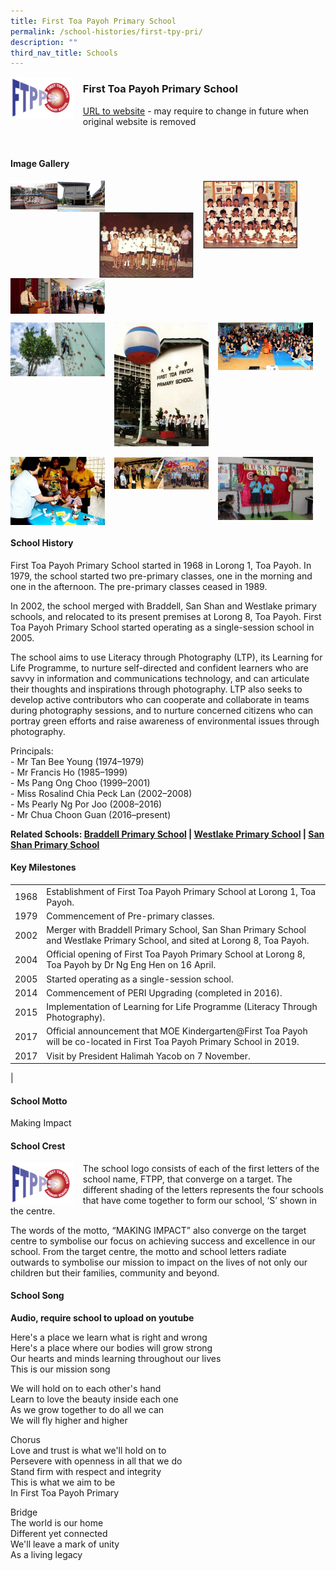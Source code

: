 ```yaml
---
title: First Toa Payoh Primary School
permalink: /school-histories/first-tpy-pri/
description: ""
third_nav_title: Schools
---
```

<img src="/images/firsttpypri1.png" style="width:20%;margin-right:15px;" align = "left">

### **First Toa Payoh Primary School**
[URL to website](https://firsttoapayohpri.moe.edu.sg/) - may require to change in future when original website is removed

<br clear="left">

#### **Image Gallery**

<p><a href="/images/firsttpypri2.jpg">  
<img src="/images/firsttpypri2.jpg" style="width:30%;margin-right:15px;" align = "left">
</a></p>

<p><a href="/images/firsttpypri4.jpg">  
<img src="/images/firsttpypri4.jpg" style="width:30%;margin-right:45px;" align = "right">
</a></p>

<p><a href="/images/firsttpypri3.jpg">  
<img src="/images/firsttpypri3.jpg" style="width:30%;margin-right:15px;" align = "right">
</a></p>

<p><a href="/images/firsttpypri5.jpg">  
<img src="/images/firsttpypri5.jpg" style="width:30%;margin-right:15px;" align = "left">
</a></p>

<br clear="left">

<p><a href="/images/firsttpypri6.jpg">  
<img src="/images/firsttpypri6.jpg" style="width:30%;margin-right:15px;" align = "left">
</a></p>

<p><a href="/images/firsttpypri7.jpg">  
<img src="/images/firsttpypri7.jpg" style="width:30%;margin-right:15px;" align = "left">
</a></p>

<p><a href="/images/firsttpypri8.jpg">  
<img src="/images/firsttpypri8.jpg" style="width:30%;margin-right:15px;" align = "left">
</a></p>

<br clear="left">

<p><a href="/images/firsttpypri9.jpg">  
<img src="/images/firsttpypri9.jpg" style="width:30%;margin-right:15px;" align = "left">
</a></p>

<p><a href="/images/firsttpypri10.jpg">  
<img src="/images/firsttpypri10.jpg" style="width:30%;margin-right:15px;" align = "left">
</a></p>

<p><a href="/images/firsttpypri11.jpg">  
<img src="/images/firsttpypri11.jpg" style="width:30%;margin-right:15px;" align = "left">
</a></p>

<br clear="left">

#### **School History**
First Toa Payoh Primary School started in 1968 in Lorong 1, Toa Payoh. In 1979, the school started two pre-primary classes, one in the morning and one in the afternoon. The pre-primary classes ceased in 1989.

In 2002, the school merged with Braddell, San Shan and Westlake primary schools, and relocated to its present premises at Lorong 8, Toa Payoh. First Toa Payoh Primary School started operating as a single-session school in 2005.

The school aims to use Literacy through Photography (LTP), its Learning for Life Programme, to nurture self-directed and confident learners who are savvy in information and communications technology, and can articulate their thoughts and inspirations through photography. LTP also seeks to develop active contributors who can cooperate and collaborate in teams during photography sessions, and to nurture concerned citizens who can portray green efforts and raise awareness of environmental issues through photography.

Principals:<br>
\- Mr Tan Bee Young (1974–1979)<br>
\- Mr Francis Ho (1985–1999)<br>
\- Ms Pang Ong Choo (1999–2001)<br>
\- Miss Rosalind Chia Peck Lan (2002–2008)<br>
\- Ms Pearly Ng Por Joo (2008–2016)<br>
\- Mr Chua Choon Guan (2016–present)

**Related Schools: [Braddell Primary School](/school-histories/braddell-pri/) \| [Westlake Primary School](/school-histories/westlake-pri/) \| [San Shan Primary School](/school-histories/san-shan-pri/)**

#### **Key Milestones**

|  |  |
|:---:|---|
| 1968 | Establishment of First Toa Payoh Primary School at Lorong 1, Toa Payoh. |
| 1979 | Commencement of Pre-primary classes. |
| 2002 | Merger with Braddell Primary School, San Shan Primary School and Westlake Primary School, and sited at Lorong 8, Toa Payoh. |
| 2004 | Official opening of First Toa Payoh Primary School at Lorong 8, Toa Payoh by Dr Ng Eng Hen on 16 April. |
| 2005 | Started operating as a single-session school. |
| 2014 | Commencement of PERI Upgrading (completed in 2016). |
| 2015 | Implementation of Learning for Life Programme (Literacy Through Photography). |
| 2017 | Official announcement that MOE Kindergarten@First Toa Payoh will be co-located in First Toa Payoh Primary School in 2019. |
| 2017 | Visit by President Halimah Yacob on 7 November. |
|

#### **School Motto**
Making Impact

#### **School Crest**
<img src="/images/firsttpypri1.png" style="width:20%;margin-right:15px;" align = "left">

The school logo consists of each of the first letters of the school name, FTPP, that converge on a target. The different shading of the letters represents the four schools that have come together to form our school, ‘S’ shown in the centre.

The words of the motto, “MAKING IMPACT” also converge on the target centre to symbolise our focus on achieving success and excellence in our school. From the target centre, the motto and school letters radiate outwards to symbolise our mission to impact on the lives of not only our children but their families, community and beyond.

#### **School Song**
**Audio, require school to upload on youtube**

Here's a place we learn what is right and wrong<br>
Here's a place where our bodies will grow strong<br>
Our hearts and minds learning throughout our lives<br>
This is our mission song

We will hold on to each other's hand<br>
Learn to love the beauty inside each one<br>
As we grow together to do all we can<br>
We will fly higher and higher

Chorus<br>
Love and trust is what we'll hold on to<br>
Persevere with openness in all that we do<br>
Stand firm with respect and integrity<br>
This is what we aim to be<br>
In First Toa Payoh Primary

Bridge<br>
The world is our home<br>
Different yet connected<br>
We'll leave a mark of unity<br>
As a living legacy